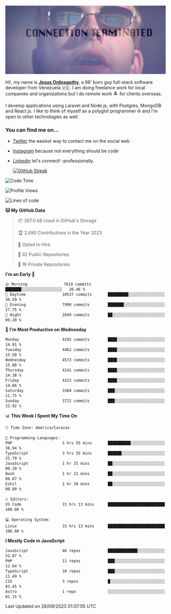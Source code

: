 ![hackers movie reference](./disconnected.jpg)

Hi!, my name is [**Jesus Ordosgoitty**](https://jodaz.xyz), a 98' born guy full-stack software developer from Venezuela 🇻🇪. I am doing freelance work for local companies and organizations but I do remote work 🏝️ for clients overseas. 

I develop applications using Laravel and Node.js, with Postgres, MongoDB and React.js. I like to think of myself as a polyglot programmer 🌐 and I'm open to other technologies as well.

### You can find me on...

- [Twitter](https://twitter.com/jodaz_) the easiest way to contact me on the social web
- [Instagram](https://instagram.com/jodaz_) because not everything should be code
- [Linkedin](https://linkedin.com/in/jodaz) let's connect! -professionally.


    [![GitHub Streak](https://streak-stats.demolab.com?user=jodaz&theme=tokyonight)](https://git.io/streak-stats)

<!--START_SECTION:waka-->
![Code Time](http://img.shields.io/badge/Code%20Time-4%2C220%20hrs%2030%20mins-blue)

![Profile Views](http://img.shields.io/badge/Profile%20Views-0-blue)

![Lines of code](https://img.shields.io/badge/From%20Hello%20World%20I%27ve%20Written-89.9%20million%20lines%20of%20code-blue)

**🐱 My GitHub Data** 

> 📦 267.0 kB Used in GitHub's Storage 
 > 
> 🏆 2,690 Contributions in the Year 2023
 > 
> 💼 Opted to Hire
 > 
> 📜 82 Public Repositories 
 > 
> 🔑 16 Private Repositories 
 > 
**I'm an Early 🐤** 

```text
🌞 Morning                7619 commits        ███████░░░░░░░░░░░░░░░░░░   26.46 % 
🌆 Daytime                10537 commits       █████████░░░░░░░░░░░░░░░░   36.59 % 
🌃 Evening                7990 commits        ███████░░░░░░░░░░░░░░░░░░   27.75 % 
🌙 Night                  2649 commits        ██░░░░░░░░░░░░░░░░░░░░░░░   09.20 % 
```
📅 **I'm Most Productive on Wednesday** 

```text
Monday                   4292 commits        ████░░░░░░░░░░░░░░░░░░░░░   14.91 % 
Tuesday                  4462 commits        ████░░░░░░░░░░░░░░░░░░░░░   15.50 % 
Wednesday                4573 commits        ████░░░░░░░░░░░░░░░░░░░░░   15.88 % 
Thursday                 4141 commits        ████░░░░░░░░░░░░░░░░░░░░░   14.38 % 
Friday                   4222 commits        ████░░░░░░░░░░░░░░░░░░░░░   14.66 % 
Saturday                 3384 commits        ███░░░░░░░░░░░░░░░░░░░░░░   11.75 % 
Sunday                   3721 commits        ███░░░░░░░░░░░░░░░░░░░░░░   12.92 % 
```


📊 **This Week I Spent My Time On** 

```text
🕑︎ Time Zone: America/Caracas

💬 Programming Languages: 
PHP                      5 hrs 55 mins       ██████████░░░░░░░░░░░░░░░   38.94 % 
TypeScript               3 hrs 55 mins       ██████░░░░░░░░░░░░░░░░░░░   25.79 % 
JavaScript               1 hr 25 mins        ██░░░░░░░░░░░░░░░░░░░░░░░   09.39 % 
Bash                     1 hr 21 mins        ██░░░░░░░░░░░░░░░░░░░░░░░   08.87 % 
Ezhil                    1 hr 20 mins        ██░░░░░░░░░░░░░░░░░░░░░░░   08.80 % 

🔥 Editors: 
VS Code                  15 hrs 13 mins      █████████████████████████   100.00 % 

💻 Operating System: 
Linux                    15 hrs 13 mins      █████████████████████████   100.00 % 
```

**I Mostly Code in JavaScript** 

```text
JavaScript               46 repos            █████████████░░░░░░░░░░░░   52.87 % 
PHP                      11 repos            ███░░░░░░░░░░░░░░░░░░░░░░   12.64 % 
TypeScript               10 repos            ███░░░░░░░░░░░░░░░░░░░░░░   11.49 % 
CSS                      3 repos             █░░░░░░░░░░░░░░░░░░░░░░░░   03.45 % 
Astro                    1 repo              ░░░░░░░░░░░░░░░░░░░░░░░░░   01.15 % 
```




 Last Updated on 28/09/2023 01:07:05 UTC
<!--END_SECTION:waka-->
